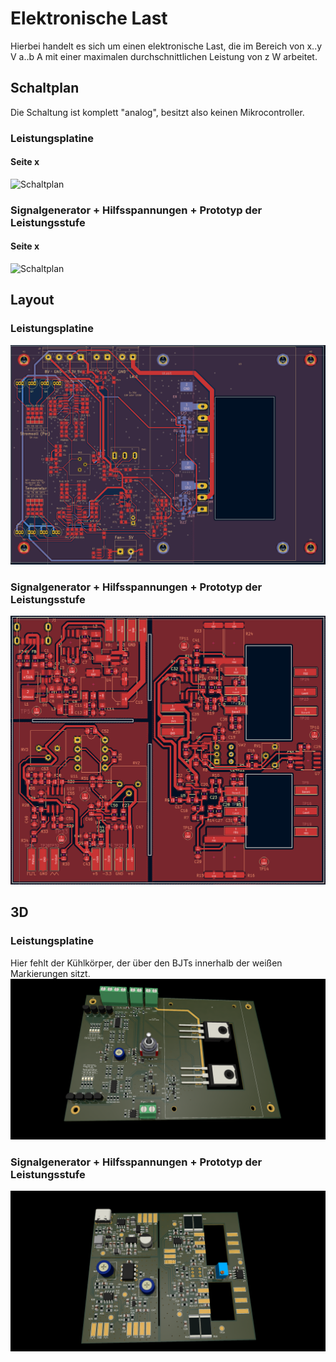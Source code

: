 # Elektronische Last
Hierbei handelt es sich um einen elektronische Last, die im Bereich von x..y V a..b A mit einer maximalen durchschnittlichen Leistung von z W arbeitet.

## Schaltplan
Die Schaltung ist komplett "analog", besitzt also keinen Mikrocontroller.

### Leistungsplatine
#### Seite x
![Schaltplan](images/main.png)

### Signalgenerator + Hilfsspannungen + Prototyp der Leistungsstufe
#### Seite x
![Schaltplan](images/mess.png)

## Layout
### Leistungsplatine
![Layout](images/layout.png)

### Signalgenerator + Hilfsspannungen + Prototyp der Leistungsstufe
![Layout](images/layout2.png)

## 3D
### Leistungsplatine
Hier fehlt der Kühlkörper, der über den BJTs innerhalb der weißen Markierungen sitzt.
![3D](images/3D.png)

### Signalgenerator + Hilfsspannungen + Prototyp der Leistungsstufe
![3D](images/3D2.png)